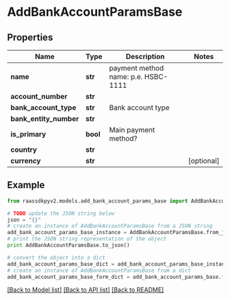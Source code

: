 # AddBankAccountParamsBase


## Properties
Name | Type | Description | Notes
------------ | ------------- | ------------- | -------------
**name** | **str** | payment method name: p.e. HSBC-1111 | 
**account_number** | **str** |  | 
**bank_account_type** | **str** | Bank account type | 
**bank_entity_number** | **str** |  | 
**is_primary** | **bool** | Main payment method? | 
**country** | **str** |  | 
**currency** | **str** |  | [optional] 

## Example

```python
from raassdkpyv2.models.add_bank_account_params_base import AddBankAccountParamsBase

# TODO update the JSON string below
json = "{}"
# create an instance of AddBankAccountParamsBase from a JSON string
add_bank_account_params_base_instance = AddBankAccountParamsBase.from_json(json)
# print the JSON string representation of the object
print AddBankAccountParamsBase.to_json()

# convert the object into a dict
add_bank_account_params_base_dict = add_bank_account_params_base_instance.to_dict()
# create an instance of AddBankAccountParamsBase from a dict
add_bank_account_params_base_form_dict = add_bank_account_params_base.from_dict(add_bank_account_params_base_dict)
```
[[Back to Model list]](../README.md#documentation-for-models) [[Back to API list]](../README.md#documentation-for-api-endpoints) [[Back to README]](../README.md)


